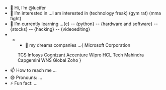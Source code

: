 - 👋 Hi, I’m @lucifer
- 👀 I’m interested in ...I am interested in (technology freak) (gym rat) (mma fight)
- 🌱 I’m currently learning ...{c} -- {python} -- {hardware and software} -- {stocks} -- {hacking} -- {videoediting}
- - - 💞️ my dreams companies  ...{
 Microsoft Corporation


    TCS
Infosys
Cognizant
Accenture
Wipro
HCL
Tech Mahindra
Capgemini
WNS Global
Zoho
}
- 📫 How to reach me ...
- 😄 Pronouns: ...
- ⚡ Fun fact: ...

<!---
xxxxluciferxxx/xxxxluciferxxx is a ✨ special ✨ repository because its `README.md` (this file) appears on your GitHub profile.
You can click the Preview link to take a look at your changes.
--->

